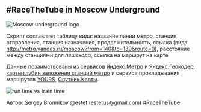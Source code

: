 ## #RaceTheTube in Moscow Underground

![Moscow underground logo](https://github.com/ligurio/moscow-metro/blob/master/metro-logo.png)

Скрипт составляет таблицу вида:
название линии метро, станция отправления, станция назначения, продолжительность, ссылка (вида http://metro.yandex.ru/moscow?from=140&to=139&route=0), расстояние между станциями для *пешехода*, ссылка на маршрут на карте

Данные позаимствованы из сервисов [Яндекс.Метро](http://metro.yandex.ru/moscow) и [Яндекс.Геокодер](https://tech.yandex.ru/maps/doc/geocoder/desc/concepts/About-docpage/), [карты глубин заложения станций метро](http://www.alexeygoncharov.com/index1.html) и сервиса прокладывания маршрутов [YOURS](http://www.yournavigation.org/about.html),
[Спутник.Карты](https://github.com/sputnik-maps/subwayshapes/blob/master/geojson/Moscow.geojson).

![run time vs train time](https://github.com/ligurio/moscow-metro/blob/master/run-vs-train.png)

Автор: Sergey Bronnikov [@estet](https://twitter.com/estet) (estetus@gmail.com)
[#RaceTheTube](https://twitter.com/search?q=RaceTheTube)
